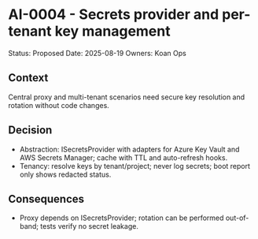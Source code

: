 # AI-0004 - Secrets provider and per-tenant key management

Status: Proposed
Date: 2025-08-19
Owners: Koan Ops

## Context

Central proxy and multi-tenant scenarios need secure key resolution and rotation without code changes.

## Decision

- Abstraction: ISecretsProvider with adapters for Azure Key Vault and AWS Secrets Manager; cache with TTL and auto-refresh hooks.
- Tenancy: resolve keys by tenant/project; never log secrets; boot report only shows redacted status.

## Consequences

- Proxy depends on ISecretsProvider; rotation can be performed out-of-band; tests verify no secret leakage.
